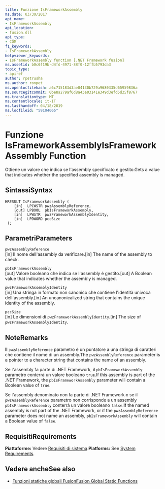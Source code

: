 ```yaml
---
title: Funzione IsFrameworkAssembly
ms.date: 03/30/2017
api_name:
- IsFrameworkAssembly
api_location:
- fusion.dll
api_type:
- COM
f1_keywords:
- IsFrameworkAssembly
helpviewer_keywords:
- IsFrameworkAssembly function [.NET Framework fusion]
ms.assetid: b0c6f19b-d4fd-4971-88f0-12ffb5793da3
topic_type:
- apiref
author: rpetrusha
ms.author: ronpet
ms.openlocfilehash: a6c715183d3ae04130b729a9680335d65959836a
ms.sourcegitcommit: 0be8a279af6d8a43e03141e349d3efd5d35f8767
ms.translationtype: MT
ms.contentlocale: it-IT
ms.lasthandoff: 04/18/2019
ms.locfileid: "59104065"
---
```

# <a name="isframeworkassembly-function"></a><span data-ttu-id="cd831-102">Funzione IsFrameworkAssembly</span><span class="sxs-lookup"><span data-stu-id="cd831-102">IsFrameworkAssembly Function</span></span>
<span data-ttu-id="cd831-103">Ottiene un valore che indica se l'assembly specificato è gestito.</span><span class="sxs-lookup"><span data-stu-id="cd831-103">Gets a value that indicates whether the specified assembly is managed.</span></span>  
  
## <a name="syntax"></a><span data-ttu-id="cd831-104">Sintassi</span><span class="sxs-lookup"><span data-stu-id="cd831-104">Syntax</span></span>  
  
```  
HRESULT IsFrameworkAssembly (  
    [in]  LPCWSTR pwzAssemblyReference,  
    [out] LPBOOL  pbIsFrameworkAssembly,  
    [in]  LPWSTR  pwzFrameworkAssemblyIdentity,  
    [in]  LPDWORD pccSize  
 );  
```  
  
## <a name="parameters"></a><span data-ttu-id="cd831-105">Parametri</span><span class="sxs-lookup"><span data-stu-id="cd831-105">Parameters</span></span>  
 `pwzAssemblyReference`  
 <span data-ttu-id="cd831-106">[in] Il nome dell'assembly da verificare.</span><span class="sxs-lookup"><span data-stu-id="cd831-106">[in] The name of the assembly to check.</span></span>  
  
 `pbIsFrameworkAssembly`  
 <span data-ttu-id="cd831-107">[out] Valore booleano che indica se l'assembly è gestito.</span><span class="sxs-lookup"><span data-stu-id="cd831-107">[out] A Boolean value that indicates whether the assembly is managed.</span></span>  
  
 `pwzFrameworkAssemblyIdentity`  
 <span data-ttu-id="cd831-108">[in] Una stringa in formato non canonico che contiene l'identità univoca dell'assembly.</span><span class="sxs-lookup"><span data-stu-id="cd831-108">[in] An uncanonicalized string that contains the unique identity of the assembly.</span></span>  
  
 `pccSize`  
 <span data-ttu-id="cd831-109">[in] Le dimensioni di `pwzFrameworkAssemblyIdentity`.</span><span class="sxs-lookup"><span data-stu-id="cd831-109">[in] The size of `pwzFrameworkAssemblyIdentity`.</span></span>  
  
## <a name="remarks"></a><span data-ttu-id="cd831-110">Note</span><span class="sxs-lookup"><span data-stu-id="cd831-110">Remarks</span></span>  
 <span data-ttu-id="cd831-111">Il `pwzAssemblyReference` parametro è un puntatore a una stringa di caratteri che contiene il nome di un assembly.</span><span class="sxs-lookup"><span data-stu-id="cd831-111">The `pwzAssemblyReference` parameter is a pointer to a character string that contains the name of an assembly.</span></span>  
  
 <span data-ttu-id="cd831-112">Se l'assembly fa parte di .NET Framework, il `pbIsFrameworkAssembly` parametro conterrà un valore booleano `true`.</span><span class="sxs-lookup"><span data-stu-id="cd831-112">If this assembly is part of the .NET Framework, the `pbIsFrameworkAssembly` parameter will contain a Boolean value of `true`.</span></span>  
  
 <span data-ttu-id="cd831-113">Se l'assembly denominato non fa parte di .NET Framework o se il `pwzAssemblyReference` parametro non corrisponde a un assembly `pbIsFrameworkAssembly` conterrà un valore booleano `false`.</span><span class="sxs-lookup"><span data-stu-id="cd831-113">If the named assembly is not part of the .NET Framework, or if the `pwzAssemblyReference` parameter does not name an assembly, `pbIsFrameworkAssembly` will contain a Boolean value of `false`.</span></span>  
  
## <a name="requirements"></a><span data-ttu-id="cd831-114">Requisiti</span><span class="sxs-lookup"><span data-stu-id="cd831-114">Requirements</span></span>  
 <span data-ttu-id="cd831-115">**Piattaforme:** Vedere [Requisiti di sistema](../../../../docs/framework/get-started/system-requirements.md).</span><span class="sxs-lookup"><span data-stu-id="cd831-115">**Platforms:** See [System Requirements](../../../../docs/framework/get-started/system-requirements.md).</span></span>  
  
## <a name="see-also"></a><span data-ttu-id="cd831-116">Vedere anche</span><span class="sxs-lookup"><span data-stu-id="cd831-116">See also</span></span>

- [<span data-ttu-id="cd831-117">Funzioni statiche globali Fusion</span><span class="sxs-lookup"><span data-stu-id="cd831-117">Fusion Global Static Functions</span></span>](../../../../docs/framework/unmanaged-api/fusion/fusion-global-static-functions.md)
